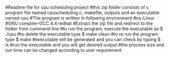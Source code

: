 #Readme file for cpu scheduling project
#this zip folder consists of c program file named cpuscheduling.c, makefile, outputs and an executable named cpu
#The program is written in following environment
	#os-Linux
	#GNU compiler-GCC 4.4 redhat
#Extract the zip file and redirect to the folder from command line
#to run the program, execute the executable as $ ./cpu
#to delete the executable type $ make clean
#to re run the program type $ make
#executable will be generated and you can check by typing $ ls
#run the executable and you will get desired output
#the process size and run time can be changed according to user requirement
	